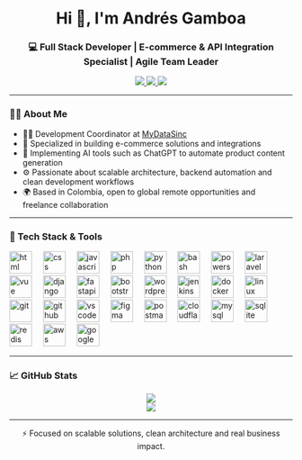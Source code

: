 <h1 align="center">Hi 👋, I'm Andrés Gamboa</h1>
<h3 align="center">💻 Full Stack Developer | E-commerce & API Integration Specialist | Agile Team Leader</h3>

<p align="center">
  <a href="https://www.linkedin.com/in/andresfdgt" target="_blank">
    <img src="https://img.shields.io/badge/LinkedIn-blue?logo=linkedin&logoColor=white" />
  </a>
  <a href="mailto:andresfdgt@gmail.com">
    <img src="https://img.shields.io/badge/Gmail-D14836?logo=gmail&logoColor=white" />
  </a>
  <a href="https://github.com/andresfdgt" target="_blank">
    <img src="https://img.shields.io/github/followers/andresfdgt?label=Followers&style=social" />
  </a>
</p>

---

### 🧑‍💻 About Me

- 👨‍💻 Development Coordinator at [MyDataSinc](https://mydatasinc.com)
- 🛒 Specialized in building e-commerce solutions and integrations
- 🤖 Implementing AI tools such as ChatGPT to automate product content generation
- ⚙️ Passionate about scalable architecture, backend automation and clean development workflows
- 🌍 Based in Colombia, open to global remote opportunities and freelance collaboration

---

### 🚀 Tech Stack & Tools

<div align="left">
  <!-- Lenguajes -->
  <img src="https://skillicons.dev/icons?i=html" height="40" alt="html" />
  <img width="12" />
  <img src="https://skillicons.dev/icons?i=css" height="40" alt="css" />
  <img width="12" />
  <img src="https://skillicons.dev/icons?i=js" height="40" alt="javascript" />
  <img width="12" />
  <img src="https://skillicons.dev/icons?i=php" height="40" alt="php" />
  <img width="12" />
  <img src="https://skillicons.dev/icons?i=python" height="40" alt="python" />
  <img width="12" />
  <img src="https://skillicons.dev/icons?i=bash" height="40" alt="bash" />
  <img width="12" />
  <img src="https://skillicons.dev/icons?i=powershell" height="40" alt="powershell" />
  <img width="12" />

  <!-- Frameworks & Frontend -->
  <img src="https://skillicons.dev/icons?i=laravel" height="40" alt="laravel" />
  <img width="12" />
  <img src="https://skillicons.dev/icons?i=vue" height="40" alt="vue" />
  <img width="12" />
  <img src="https://skillicons.dev/icons?i=django" height="40" alt="django" />
  <img width="12" />
  <img src="https://skillicons.dev/icons?i=fastapi" height="40" alt="fastapi" />
  <img width="12" />
  <img src="https://skillicons.dev/icons?i=bootstrap" height="40" alt="bootstrap" />
  <img width="12" />

  <!-- CMS -->
  <img src="https://skillicons.dev/icons?i=wordpress" height="40" alt="wordpress" />
  <img width="12" />

  <!-- DevOps & Tools -->
  <img src="https://skillicons.dev/icons?i=jenkins" height="40" alt="jenkins" />
  <img width="12" />
  <img src="https://skillicons.dev/icons?i=docker" height="40" alt="docker" />
  <img width="12" />
  <img src="https://skillicons.dev/icons?i=linux" height="40" alt="linux" />
  <img width="12" />
  <img src="https://skillicons.dev/icons?i=git" height="40" alt="git" />
  <img width="12" />
  <img src="https://skillicons.dev/icons?i=github" height="40" alt="github" />
  <img width="12" />
  <img src="https://skillicons.dev/icons?i=vscode" height="40" alt="vscode" />
  <img width="12" />
  <img src="https://skillicons.dev/icons?i=figma" height="40" alt="figma" />
  <img width="12" />
  <img src="https://skillicons.dev/icons?i=postman" height="40" alt="postman" />
  <img width="12" />
  <img src="https://skillicons.dev/icons?i=cloudflare" height="40" alt="cloudflare" />
  <img width="12" />

  <!-- Databases -->
  <img src="https://skillicons.dev/icons?i=mysql" height="40" alt="mysql" />
  <img width="12" />
  <img src="https://skillicons.dev/icons?i=sqlite" height="40" alt="sqlite" />
  <img width="12" />
  <img src="https://skillicons.dev/icons?i=redis" height="40" alt="redis" />
  <img width="12" />

  <!-- Cloud -->
  <img src="https://skillicons.dev/icons?i=aws" height="40" alt="aws" />
  <img width="12" />
  <img src="https://skillicons.dev/icons?i=gcp" height="40" alt="google cloud" />
  <img width="12" />
</div>


---

### 📈 GitHub Stats

<p align="center">
  <img src="https://github-readme-stats.vercel.app/api?username=andresfdgt&show_icons=true&theme=dark&hide=issues&count_private=true" />
  <br />
  <img src="https://github-readme-streak-stats.herokuapp.com/?user=andresfdgt&theme=dark" />
</p>

---

<p align="center">
⚡ Focused on scalable solutions, clean architecture and real business impact.
</p>
